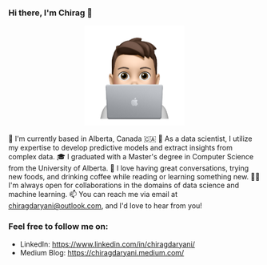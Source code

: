 ### Hi there, I'm Chirag 👋

<div style="text-align:center">
    <img src="./icon/Memoji.png" alt="My Profile Pic" width="200"/>
</div>

📍 I'm currently based in Alberta, Canada 🇨🇦
💼 As a data scientist, I utilize my expertise to develop predictive models and extract insights from complex data.
🎓 I graduated with a Master's degree in Computer Science from the University of Alberta.
💬 I love having great conversations, trying new foods, and drinking coffee while reading or learning something new.
🤝🏻 I'm always open for collaborations in the domains of data science and machine learning.
📫 You can reach me via email at chiragdaryani@outlook.com, and I'd love to hear from you!

### Feel free to follow me on:

- LinkedIn: https://www.linkedin.com/in/chiragdaryani/
- Medium Blog: https://chiragdaryani.medium.com/
